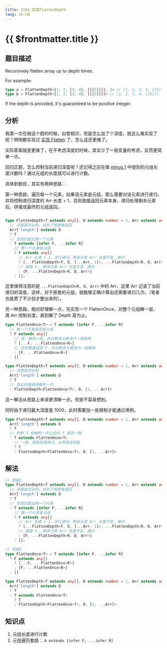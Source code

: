 ```yaml
---
title: 3242-实现FlattenDepth
lang: zh-CN
---
```


# {{ $frontmatter.title }}

## 题目描述

Recursively flatten array up to depth times.

For example:

```typescript
type a = FlattenDepth<[1, 2, [3, 4], [[[5]]]], 2> // [1, 2, 3, 4, [5]]. flattern 2 times
type b = FlattenDepth<[1, 2, [3, 4], [[[5]]]]> // [1, 2, 3, 4, [[5]]]. Depth defaults to be 1
```

If the depth is provided, it's guaranteed to be positive integer.

## 分析

我第一次在做这个题的时候，似曾相识，但是怎么加了个深度，就这么难实现了呢？明明都实现过 [实现 Flatten](/docs/medium/459-%E5%AE%9E%E7%8E%B0Flatten.md) 了，怎么这还更难了。

实际答案就是更难了，在不考虑深度的时候，其实少了一层变量的考虑，反而更简单一点。

回归正题，怎么控制当前递归深度呢？还记得之前在做 [minus 1](/docs/medium/2257-%E5%87%8F%E4%B8%80.md) 中提到的元组长度计数吗？通过元组的长度就可以进行计数。

具体到题目，其实有两种思路：

第一种思路，遍历每一个元素，如果该元素是元组，那么需要对该元素进行递归，并将控制递归深度的 Arr 长度 + 1，否则直接返回元素本身，递归处理剩余元素后，拼接成最终的元组返回。

```ts

type FlattenDepth<T extends any[], D extends number = 1, Arr extends any[] = []> =
  // 深度是否达到，达到了就直接返回
  Arr['length'] extends D
  ? T
  // 否则匹配出第一个元素
  : T extends [infer F, ...infer R]
    // 第一个元素是元组
    ? F extends any[]
      // Arr 长度 + 1，进行递归，剩余元素 Arr 长度不变，递归
      ? [...FlattenDepth<F, D, [...Arr, 1]>, ...FlattenDepth<R, D, Arr>]
      // 直接 F，，剩余元素 Arr 长度不变，递归
      : [F, ...FlattenDepth<R, D, Arr>]
    : [];
```

这里值得注意的是 `...FlattenDepth<R, D, Arr>` 中的 Arr，这里 Arr 记录了当前递归的深度，这样，对于嵌套的元组，就能够正确计算出还需要递归几次。（笔者也是费了不少劲才整出来的）。

另一种思路，相对好理解一点，先实现一个 FlattenOnce，对整个元组解一层，用 Arr 控制长度，直到解了 Depth 层为止。

```ts
type FlattenOnce<T> = T extends [infer F, ...infer R]
  // 第一个元素是否是元组
  ? F extends any[]
    // 是，解构一层，并对剩余元素进行一层解构
    ? [...F, ...FlattenOnce<R>]
    // 否则直接返回 F，并对剩余元素进行一层解构
    : [F, ...FlattenOnce<R>]
  : []

type FlattenDepth<T extends any[], D extends number = 1, Arr extends any[] = []> =
  // 深度是否达到
  Arr['length'] extends D
  ? T
  // 没达到就继续解构一次
  : FlattenDepth<FlattenOnce<T>, D, [1, ...Arr]>
```

这一解法从思路上来讲更清晰一点，但是不容易想到。

同时由于递归最大深度是 1000，此时需要加一些限制才能通过用例。

```ts
type FlattenDepth<T extends any[], D extends number = 1, Arr extends any[] = []> =
  Arr['length'] extends D
  ? T
  // 判断 T 和解构一次之后的 T 是否一致
  : T extends FlattenOnce<T>
    // 一致，提前结束递归，从而保证性能
    ? T
    : FlattenDepth<FlattenOnce<T>, D, [1, ...Arr]>
```

## 解法

```ts
// 思路1
type FlattenDepth<T extends any[], D extends number = 1, Arr extends any[] = []> =
  // 深度是否达到，达到了就直接返回
  Arr['length'] extends D
  ? T
  // 否则匹配出第一个元素
  : T extends [infer F, ...infer R]
    // 第一个元素是元组
    ? F extends any[]
      // Arr 长度 + 1，进行递归，剩余元素 Arr 长度不变，递归
      ? [...FlattenDepth<F, D, [...Arr, 1]>, ...FlattenDepth<R, D, Arr>]
      // 直接 F，，剩余元素 Arr 长度不变，递归
      : [F, ...FlattenDepth<R, D, Arr>]
    : [];

// 思路2
type FlattenOnce<T> = T extends [infer F, ...infer R]
  ? F extends any[]
    ? [...F, ...FlattenOnce<R>]
    : [F, ...FlattenOnce<R>]
  : []

type FlattenDepth<T extends any[], D extends number = 1, Arr extends any[] = []> =
  Arr['length'] extends D
  ? T
  : T extends FlattenOnce<T>
    ? T
    : FlattenDepth<FlattenOnce<T>, D, [1, ...Arr]>
```

## 知识点

1. 元组长度进行计数
2. 元组遍历套路： `A extends [infer F, ...infer R]`





